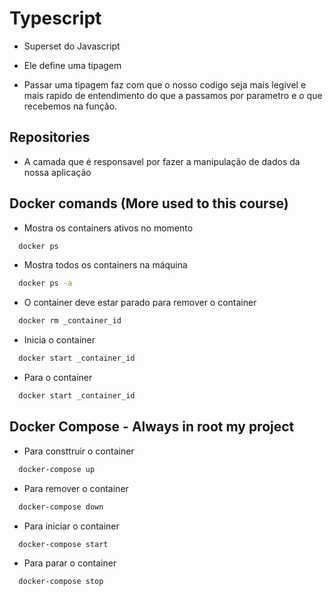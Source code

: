 # Typescript

 * Superset do Javascript
 * Ele define uma tipagem

 * Passar uma tipagem faz com que o nosso codigo seja mais legivel e mais rapido de entendimento do que a passamos por parametro e o que recebemos na função.

## Repositories

 * A camada que é responsavel por fazer a manipulação de dados da nossa aplicação

## Docker comands (More used to this course)

* Mostra os containers ativos no momento

```bash
  docker ps
```
* Mostra todos os containers na máquina

```bash
  docker ps -a
```

* O container deve estar parado para remover o container

```bash
  docker rm _container_id
```

* Inicia o container

```bash
  docker start _container_id
```
* Para o container

```bash
  docker start _container_id
```

## Docker Compose - Always in root my project

* Para consttruir o container 

```bash
  docker-compose up
```

* Para remover o container 

```bash
  docker-compose down
```

* Para iniciar o container 

```bash
  docker-compose start
```
* Para parar o container 

```bash
  docker-compose stop
```

